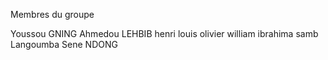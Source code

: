 Membres du groupe 

Youssou GNING
Ahmedou LEHBIB
henri louis olivier william 
ibrahima samb
Langoumba Sene NDONG
